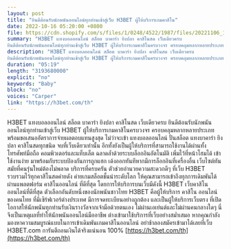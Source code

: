 ```yaml
---
layout: post
title: "ยินดีต้อนรับนักพนันออนไลน์ทุกท่านเข้าสู่เว็บ H3BET ผู้ให้บริการเกมคาสิโน"
date: 2022-10-16 05:20:00 +0800
file: https://cdn.shopify.com/s/files/1/0248/4522/1987/files/20221106_1.mp3?v=1667742240
summary: "H3BET แทงบอลออนไลน์ สล็อต บาคาร่า ยิงปลา คาสิโนสด เว็บเดียวครบ
ยินดีต้อนรับนักพนันออนไลน์ทุกท่านเข้าสู่เว็บ H3BET ผู้ให้บริการเกมคาสิโนครบวงจร ครอบคลุมหลากหลายประเภท พร้อมขอเสนออัตราการจ่ายผลตอบแทนสูงสุด ไม่ว่าจะเข้า แทงบอลออนไลน์ ปั่นสล็อต แทงบาคาร่า ยิงปลา คาสิโนสดทุกชนิด จบที่เว็บเดียวเท่านั้น อีกทั้งยังเป็นผู้ให้บริการที่สามารถใช้งานได้ผ่านทั้งโทรศัพท์มือถือ คอมพิวเตอร์และแท็บเล็ต ฉลาดล้ำด้วยระบบล็อกอินอัตโนมัติ เพิ่มไว้ที่หน้าโฮมได้ เข้าใช้งานง่าย มาพร้อมกับระบบป้องกันการถูกแฮก เด้งออกทันทีหากมีการล็อกอินที่เครื่องอื่น เว็บไซต์ทันสมัยที่คนรุ่นใหม่ต้องไม่พลาด บริการที่ครบครัน ตัวช่วยอำนวยความสะดวกดีๆ ที่เว็บ H3BET รวบรวมไว้ทุกคาสิโนสดค่ายดัง ค่ายเกมสล็อตชั้นนำระดับโลก ให้คุณสามารถเข้าถึงทุกการเดิมพันได้ผ่านแพลตฟอร์ม คาสิโนออนไลน์ ที่ดีที่สุด โดยการให้บริการบนเว็บมีดังนี้ H3BET เว็บคาสิโนออนไลน์ที่ดีที่สุด ตัวเลือกอันดับหนึ่งของนักพนันชาวไทย H3BET คือผู้ให้บริการ คาสิโน ออนไลน์ของคนไทย ที่มีเซิร์ฟเวอร์ต่างประเทศ มีการจดทะเบียนอย่างถูกต้อง และเป็นผู้ให้บริการเว็บตรง ที่เปิดโอกาสให้นักพนันทุกท่านรับเงินรางวัลจากเจ้ามือด้วยตนเอง ไม่ผ่านเอเย่นต์และไม่ผ่านคนกลางใดๆ นี่จึงเป็นเหตุผลที่ทำให้นักพนันออนไลน์มืออาชีพ ต่างเข้ามาใช้บริการที่เว็บอย่างสม่ำเสมอ หากคุณกำลังมองหาความสมบูรณ์แบบในการเข้าเดิมพันเกมคาสิโนออนไลน์ อย่าช้าลองสมัครเข้ามาได้เลยที่เว็บ H3BET.com การันตีถอนเงินได้จริงแน่นอน 100%"
description: "H3BET แทงบอลออนไลน์ สล็อต บาคาร่า ยิงปลา คาสิโนสด เว็บเดียวครบ
ยินดีต้อนรับนักพนันออนไลน์ทุกท่านเข้าสู่เว็บ H3BET ผู้ให้บริการเกมคาสิโนครบวงจร ครอบคลุมหลากหลายประเภท พร้อมขอเสนออัตราการจ่ายผลตอบแทนสูงสุด ไม่ว่าจะเข้า แทงบอลออนไลน์ ปั่นสล็อต แทงบาคาร่า ยิงปลา คาสิโนสดทุกชนิด จบที่เว็บเดียวเท่านั้น อีกทั้งยังเป็นผู้ให้บริการที่สามารถใช้งานได้ผ่านทั้งโทรศัพท์มือถือ คอมพิวเตอร์และแท็บเล็ต ฉลาดล้ำด้วยระบบล็อกอินอัตโนมัติ เพิ่มไว้ที่หน้าโฮมได้ เข้าใช้งานง่าย มาพร้อมกับระบบป้องกันการถูกแฮก เด้งออกทันทีหากมีการล็อกอินที่เครื่องอื่น เว็บไซต์ทันสมัยที่คนรุ่นใหม่ต้องไม่พลาด บริการที่ครบครัน ตัวช่วยอำนวยความสะดวกดีๆ ที่เว็บ H3BET รวบรวมไว้ทุกคาสิโนสดค่ายดัง ค่ายเกมสล็อตชั้นนำระดับโลก ให้คุณสามารถเข้าถึงทุกการเดิมพันได้ผ่านแพลตฟอร์ม คาสิโนออนไลน์ ที่ดีที่สุด โดยการให้บริการบนเว็บมีดังนี้ H3BET เว็บคาสิโนออนไลน์ที่ดีที่สุด ตัวเลือกอันดับหนึ่งของนักพนันชาวไทย H3BET คือผู้ให้บริการ คาสิโน ออนไลน์ของคนไทย ที่มีเซิร์ฟเวอร์ต่างประเทศ มีการจดทะเบียนอย่างถูกต้อง และเป็นผู้ให้บริการเว็บตรง ที่เปิดโอกาสให้นักพนันทุกท่านรับเงินรางวัลจากเจ้ามือด้วยตนเอง ไม่ผ่านเอเย่นต์และไม่ผ่านคนกลางใดๆ นี่จึงเป็นเหตุผลที่ทำให้นักพนันออนไลน์มืออาชีพ ต่างเข้ามาใช้บริการที่เว็บอย่างสม่ำเสมอ หากคุณกำลังมองหาความสมบูรณ์แบบในการเข้าเดิมพันเกมคาสิโนออนไลน์ อย่าช้าลองสมัครเข้ามาได้เลยที่เว็บ H3BET.com การันตีถอนเงินได้จริงแน่นอน 100% <a href='https://h3bet.com/th'>https://h3bet.com/th</a>" 
duration: "05:19"
length: "3193680000"
explicit: "no"
keywords: "Baby"
block: "no"
voices: "Carper"
link: "https://h3bet.com/th"
---
```


H3BET แทงบอลออนไลน์ สล็อต บาคาร่า ยิงปลา คาสิโนสด เว็บเดียวครบ
ยินดีต้อนรับนักพนันออนไลน์ทุกท่านเข้าสู่เว็บ H3BET ผู้ให้บริการเกมคาสิโนครบวงจร ครอบคลุมหลากหลายประเภท พร้อมขอเสนออัตราการจ่ายผลตอบแทนสูงสุด ไม่ว่าจะเข้า แทงบอลออนไลน์ ปั่นสล็อต แทงบาคาร่า ยิงปลา คาสิโนสดทุกชนิด จบที่เว็บเดียวเท่านั้น อีกทั้งยังเป็นผู้ให้บริการที่สามารถใช้งานได้ผ่านทั้งโทรศัพท์มือถือ คอมพิวเตอร์และแท็บเล็ต ฉลาดล้ำด้วยระบบล็อกอินอัตโนมัติ เพิ่มไว้ที่หน้าโฮมได้ เข้าใช้งานง่าย มาพร้อมกับระบบป้องกันการถูกแฮก เด้งออกทันทีหากมีการล็อกอินที่เครื่องอื่น เว็บไซต์ทันสมัยที่คนรุ่นใหม่ต้องไม่พลาด บริการที่ครบครัน ตัวช่วยอำนวยความสะดวกดีๆ ที่เว็บ H3BET รวบรวมไว้ทุกคาสิโนสดค่ายดัง ค่ายเกมสล็อตชั้นนำระดับโลก ให้คุณสามารถเข้าถึงทุกการเดิมพันได้ผ่านแพลตฟอร์ม คาสิโนออนไลน์ ที่ดีที่สุด โดยการให้บริการบนเว็บมีดังนี้ H3BET เว็บคาสิโนออนไลน์ที่ดีที่สุด ตัวเลือกอันดับหนึ่งของนักพนันชาวไทย H3BET คือผู้ให้บริการ คาสิโน ออนไลน์ของคนไทย ที่มีเซิร์ฟเวอร์ต่างประเทศ มีการจดทะเบียนอย่างถูกต้อง และเป็นผู้ให้บริการเว็บตรง ที่เปิดโอกาสให้นักพนันทุกท่านรับเงินรางวัลจากเจ้ามือด้วยตนเอง ไม่ผ่านเอเย่นต์และไม่ผ่านคนกลางใดๆ นี่จึงเป็นเหตุผลที่ทำให้นักพนันออนไลน์มืออาชีพ ต่างเข้ามาใช้บริการที่เว็บอย่างสม่ำเสมอ หากคุณกำลังมองหาความสมบูรณ์แบบในการเข้าเดิมพันเกมคาสิโนออนไลน์ อย่าช้าลองสมัครเข้ามาได้เลยที่เว็บ H3BET.com การันตีถอนเงินได้จริงแน่นอน 100% [https://h3bet.com/th](https://h3bet.com/th)
